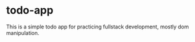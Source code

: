 # todo-app
This is a simple todo app for practicing fullstack development, mostly dom manipulation.
